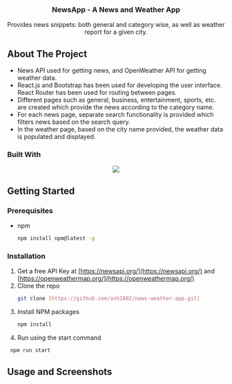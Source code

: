 <div align="center">
  <h3 align="center">NewsApp - A News and Weather App</h3>
  <p align="center">
    Provides news snippets: both general and category wise, as well as weather report for a given city. 
  </p>
</div>

<!-- ABOUT THE PROJECT -->
## About The Project

- News API used for getting news, and OpenWeather API for getting weather data.
- React.js and Bootstrap has been used for developing the user interface. React Router has been used for routing between pages.
- Different pages such as general, business, entertainment, sports, etc. are created which provide the news according to the category name.
- For each news page, separate search functionality is provided which filters news based on the search query.
- In the weather page, based on the city name provided, the weather data is populated and displayed.

### Built With

<p align="center">
  <a href="https://skillicons.dev">
    <img src="https://skillicons.dev/icons?i=html,css,javascript,react,bootstrap" />
  </a>
</p>


<!-- GETTING STARTED -->
## Getting Started

### Prerequisites

* npm
  ```sh
  npm install npm@latest -g
  ```

### Installation

1. Get a free API Key at [https://newsapi.org/](https://newsapi.org/) and [https://openweathermap.org/](https://openweathermap.org/)
2. Clone the repo
   ```sh
   git clone [https://github.com/ash1802/news-weather-app.git]
   ```
3. Install NPM packages
   ```sh
   npm install
   ```
4. Run using the start command
  ```sh
   npm run start
   ```

<!-- USAGE EXAMPLES -->
## Usage and Screenshots

<!-- MARKDOWN LINKS & IMAGES -->
<!-- https://www.markdownguide.org/basic-syntax/#reference-style-links -->
[contributors-shield]: https://img.shields.io/github/contributors/othneildrew/Best-README-Template.svg?style=for-the-badge
[contributors-url]: https://github.com/othneildrew/Best-README-Template/graphs/contributors
[forks-shield]: https://img.shields.io/github/forks/othneildrew/Best-README-Template.svg?style=for-the-badge
[forks-url]: https://github.com/othneildrew/Best-README-Template/network/members
[stars-shield]: https://img.shields.io/github/stars/othneildrew/Best-README-Template.svg?style=for-the-badge
[stars-url]: https://github.com/othneildrew/Best-README-Template/stargazers
[issues-shield]: https://img.shields.io/github/issues/othneildrew/Best-README-Template.svg?style=for-the-badge
[issues-url]: https://github.com/othneildrew/Best-README-Template/issues
[license-shield]: https://img.shields.io/github/license/othneildrew/Best-README-Template.svg?style=for-the-badge
[license-url]: https://github.com/othneildrew/Best-README-Template/blob/master/LICENSE.txt
[linkedin-shield]: https://img.shields.io/badge/-LinkedIn-black.svg?style=for-the-badge&logo=linkedin&colorB=555
[linkedin-url]: https://linkedin.com/in/othneildrew
[product-screenshot]: images/screenshot.png
[Next.js]: https://img.shields.io/badge/next.js-000000?style=for-the-badge&logo=nextdotjs&logoColor=white
[Next-url]: https://nextjs.org/
[React.js]: https://img.shields.io/badge/React-20232A?style=for-the-badge&logo=react&logoColor=61DAFB
[React-url]: https://reactjs.org/
[Vue.js]: https://img.shields.io/badge/Vue.js-35495E?style=for-the-badge&logo=vuedotjs&logoColor=4FC08D
[Vue-url]: https://vuejs.org/
[Angular.io]: https://img.shields.io/badge/Angular-DD0031?style=for-the-badge&logo=angular&logoColor=white
[Angular-url]: https://angular.io/
[Svelte.dev]: https://img.shields.io/badge/Svelte-4A4A55?style=for-the-badge&logo=svelte&logoColor=FF3E00
[Svelte-url]: https://svelte.dev/
[Laravel.com]: https://img.shields.io/badge/Laravel-FF2D20?style=for-the-badge&logo=laravel&logoColor=white
[Laravel-url]: https://laravel.com
[Bootstrap.com]: https://img.shields.io/badge/Bootstrap-563D7C?style=for-the-badge&logo=bootstrap&logoColor=white
[Bootstrap-url]: https://getbootstrap.com
[JQuery.com]: https://img.shields.io/badge/jQuery-0769AD?style=for-the-badge&logo=jquery&logoColor=white
[JQuery-url]: https://jquery.com 
